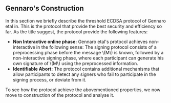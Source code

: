 ## Gennaro's Construction

In this section we briefly describe the threshold ECDSA protocol of Gennaro etal in. This is the protocol that provide the best security and efficiency so far. As the title suggest, the protocol provide the following features:

- **Non Interactive online phase:** Gennaro etal's protocol achieves non-interactive in the following sense: The signing protocol consists of a preprocessing phase before the  message \\(M\\) is known, followed by a non-interactive signing phase, where each participant can generate his own signature of \\(M\\) using the preprocessed information.
- **Identifiable Abort:** The protocol contains additional mechanisms that allow participants to detect any signers who fail to participate in the signing process, or deviate from it.

To see how the protocol achieve the abovementioned properties, we now move to construction of the protocol and analyse it.
